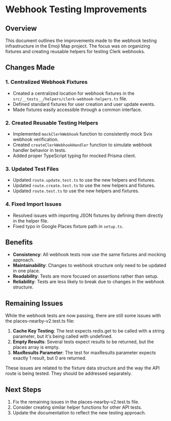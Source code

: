 # Webhook Testing Improvements

## Overview

This document outlines the improvements made to the webhook testing infrastructure in the Emoji Map project. The focus was on organizing fixtures and creating reusable helpers for testing Clerk webhooks.

## Changes Made

### 1. Centralized Webhook Fixtures

- Created a centralized location for webhook fixtures in the `src/__tests__/helpers/clerk-webhook-helpers.ts` file.
- Defined standard fixtures for user creation and user update events.
- Made fixtures easily accessible through a common interface.

### 2. Created Reusable Testing Helpers

- Implemented `mockClerkWebhook` function to consistently mock Svix webhook verification.
- Created `createClerkWebhookHandler` function to simulate webhook handler behavior in tests.
- Added proper TypeScript typing for mocked Prisma client.

### 3. Updated Test Files

- Updated `route.update.test.ts` to use the new helpers and fixtures.
- Updated `route.create.test.ts` to use the new helpers and fixtures.
- Updated `route.test.ts` to use the new helpers and fixtures.

### 4. Fixed Import Issues

- Resolved issues with importing JSON fixtures by defining them directly in the helper file.
- Fixed typo in Google Places fixture path in `setup.ts`.

## Benefits

- **Consistency**: All webhook tests now use the same fixtures and mocking approach.
- **Maintainability**: Changes to webhook structure only need to be updated in one place.
- **Readability**: Tests are more focused on assertions rather than setup.
- **Reliability**: Tests are less likely to break due to changes in the webhook structure.

## Remaining Issues

While the webhook tests are now passing, there are still some issues with the places-nearby-v2.test.ts file:

1. **Cache Key Testing**: The test expects redis.get to be called with a string parameter, but it's being called with undefined.
2. **Empty Results**: Several tests expect results to be returned, but the places array is empty.
3. **MaxResults Parameter**: The test for maxResults parameter expects exactly 1 result, but 0 are returned.

These issues are related to the fixture data structure and the way the API route is being tested. They should be addressed separately.

## Next Steps

1. Fix the remaining issues in the places-nearby-v2.test.ts file.
2. Consider creating similar helper functions for other API tests.
3. Update the documentation to reflect the new testing approach. 